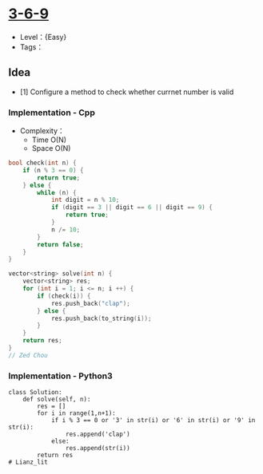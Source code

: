 # [3-6-9](https://binarysearch.com/problems/3-6-9)

- Level：{Easy}
- Tags：

## Idea

- [1] Configure a method to check whether currnet number is valid

### Implementation - Cpp

- Complexity：
  - Time O(N)
  - Space O(N)

``` c++
bool check(int n) {
    if (n % 3 == 0) {
        return true;
    } else {
        while (n) {
            int digit = n % 10;
            if (digit == 3 || digit == 6 || digit == 9) {
                return true;
            }
            n /= 10;
        }
        return false;
    }
}

vector<string> solve(int n) {
    vector<string> res;
    for (int i = 1; i <= n; i ++) {
        if (check(i)) {
            res.push_back("clap");
        } else {
            res.push_back(to_string(i));
        }
    }
    return res;
}
// Zed Chou

```

### Implementation - Python3
``` Python3
class Solution:
    def solve(self, n):
        res = []
        for i in range(1,n+1):
            if i % 3 == 0 or '3' in str(i) or '6' in str(i) or '9' in str(i):
                res.append('clap')
            else:
                res.append(str(i))
        return res
# Lianz_lit
```


